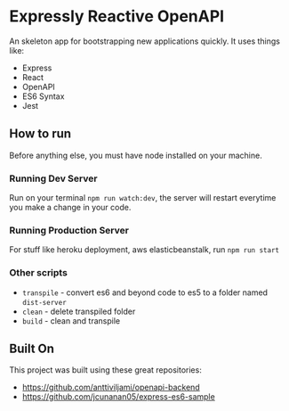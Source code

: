# Expressly Reactive OpenAPI

An skeleton app for bootstrapping new applications quickly. It uses things like:

- Express
- React
- OpenAPI
- ES6 Syntax
- Jest

## How to run

Before anything else, you must have node installed on your machine.

### Running Dev Server

Run on your terminal `npm run watch:dev`, the server will restart everytime you make a change in your code.

### Running Production Server

For stuff like heroku deployment, aws elasticbeanstalk, run `npm run start`

### Other scripts

- `transpile` - convert es6 and beyond code to es5 to a folder named `dist-server`
- `clean` - delete transpiled folder
- `build` - clean and transpile

## Built On

This project was built using these great repositories:

- https://github.com/anttiviljami/openapi-backend
- https://github.com/jcunanan05/express-es6-sample
